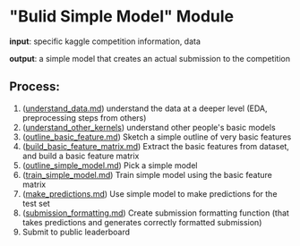 # "Bulid Simple Model" Module

**input**: specific kaggle competition information, data

**output**: a simple model that creates an actual submission to the competition

## Process:
1. ([understand_data.md](https://github.com/the-machine-learners/machine-learning-model-creation-pipeline/blob/master/pipeline/build-simple-model/final-copy/understand_data.md)) understand the data at a deeper level (EDA, preprocessing steps from others)
2. ([understand_other_kernels](https://github.com/the-machine-learners/machine-learning-model-creation-pipeline/blob/master/pipeline/build-simple-model/final-copy/understand_other_kernels.md)) understand other people's basic models
3. ([outline_basic_feature.md](https://github.com/the-machine-learners/machine-learning-model-creation-pipeline/blob/master/pipeline/build-simple-model/final-copy/outline_basic_feature.md)) Sketch a simple outline of very basic features
4. ([build_basic_feature_matrix.md](https://github.com/the-machine-learners/machine-learning-model-creation-pipeline/blob/master/pipeline/build-simple-model/final-copy/build_basic_feature_matrix.md)) Extract the basic features from dataset, and build a basic feature matrix
5. ([outline_simple_model.md](https://github.com/the-machine-learners/machine-learning-model-creation-pipeline/blob/master/pipeline/build-simple-model/final-copy/outline_simple_model.md)) Pick a simple model
6. ([train_simple_model.md](https://github.com/the-machine-learners/machine-learning-model-creation-pipeline/blob/master/pipeline/build-simple-model/final-copy/train_simple_model.md)) Train simple model using the basic feature matrix
7. ([make_predictions.md](https://github.com/the-machine-learners/machine-learning-model-creation-pipeline/blob/master/pipeline/build-simple-model/final-copy/make_predictions.md)) Use simple model to make predictions for the test set
8. ([submission_formatting.md](https://github.com/the-machine-learners/machine-learning-model-creation-pipeline/blob/master/pipeline/build-simple-model/final-copy/submission_formatting.md)) Create submission formatting function (that takes predictions and generates correctly formatted submission)
9. Submit to public leaderboard
